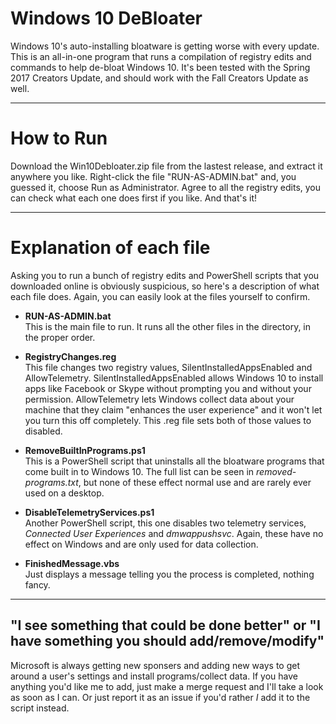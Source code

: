 # Windows 10 DeBloater
Windows 10's auto-installing bloatware is getting worse with every update. This is an all-in-one program that runs a compilation of registry edits and commands to help de-bloat Windows 10. It's been tested with the Spring 2017 Creators Update, and should work with the Fall Creators Update as well.

--------------------------------------------------------------------------------------------

# How to Run
Download the Win10Debloater.zip file from the lastest release, and extract it anywhere you like. Right-click the file "RUN-AS-ADMIN.bat" and, you guessed it, choose Run as Administrator. Agree to all the registry edits, you can check what each one does first if you like. And that's it!

--------------------------------------------------------------------------------------------

# Explanation of each file
Asking you to run a bunch of registry edits and PowerShell scripts that you downloaded online is obviously suspicious, so here's a description of what each file does. Again, you can easily look at the files yourself to confirm.

* **RUN-AS-ADMIN.bat**  
This is the main file to run. It runs all the other files in the directory, in the proper order.

* **RegistryChanges.reg**  
This file changes two registry values, SilentInstalledAppsEnabled and AllowTelemetry. SilentInstalledAppsEnabled allows Windows 10 to install apps like Facebook or Skype without prompting you and without your permission. AllowTelemetry lets Windows collect data about your machine that they claim "enhances the user experience" and it won't let you turn this off completely. This .reg file sets both of those values to disabled.

* **RemoveBuiltInPrograms.ps1**  
This is a PowerShell script that uninstalls all the bloatware programs that come built in to Windows 10. The full list can be seen in *removed-programs.txt*, but none of these effect normal use and are rarely ever used on a desktop.

* **DisableTelemetryServices.ps1**  
Another PowerShell script, this one disables two telemetry services, *Connected User Experiences* and *dmwappushsvc*. Again, these have no effect on Windows and are only used for data collection.

* **FinishedMessage.vbs**  
Just displays a message telling you the process is completed, nothing fancy.

--------------------------------------------------------------------------------------------

## "I see something that could be done better" or "I have something you should add/remove/modify"
Microsoft is always getting new sponsers and adding new ways to get around a user's settings and install programs/collect data. If you have anything you'd like me to add, just make a merge request and I'll take a look as soon as I can. Or just report it as an issue if you'd rather *I* add it to the script instead.
